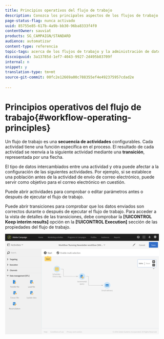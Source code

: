 ```yaml
---
title: Principios operativos del flujo de trabajo
description: Conozca los principales aspectos de los flujos de trabajo.
page-status-flag: nunca activado
uuid: 85755e85-617b-4a9b-bb30-96ba8333f4f0
contentOwner: sauviat
products: SG_CAMPAIGN/STANDARD
audience: automatizar
content-type: referencia
topic-tags: acerca de los flujos de trabajo y la administración de datos
discoiquuid: 3a13785d-1ef7-4043-9927-2d495b83709f
internal: n
snippet: y
translation-type: tm+mt
source-git-commit: 00fc2e12669a00c788355ef4e492375957cdad2e

---
```



# Principios operativos del flujo de trabajo{#workflow-operating-principles}

Un flujo de trabajo es una **secuencia de actividades** configurables. Cada actividad tiene una función específica en el proceso. El resultado de cada actividad se reenvía a la siguiente actividad mediante una **transición**, representada por una flecha.

El tipo de datos intercambiados entre una actividad y otra puede afectar a la configuración de las siguientes actividades. Por ejemplo, si se establece una población antes de la actividad de envío de correo electrónico, puede servir como objetivo para el correo electrónico en cuestión.

Puede abrir actividades para comprobar o editar parámetros antes o después de ejecutar el flujo de trabajo.

Puede abrir transiciones para comprobar que los datos enviados son correctos durante o después de ejecutar el flujo de trabajo. Para acceder a la vista de detalles de las transiciones, debe comprobar la **[!UICONTROL Keep interim results]** opción en la **[!UICONTROL Execution]** sección de las propiedades del flujo de trabajo.

![](assets/workflow_overview.png)

